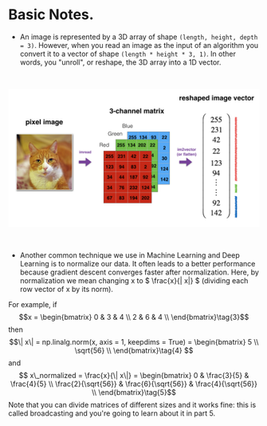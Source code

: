 # Basic Notes.

* An image is represented by a 3D array of shape ```(length, height, depth = 3)```. However, when you read an image as the input of an algorithm you convert it to a vector of shape ```(length * height * 3, 1)```. In other words, you "unroll", or reshape, the 3D array into a 1D vector.
<br>
<p align="center">
  <kbd>
  <img src="https://github.com/rjrockzz/deep-learning/blob/master/Coursera/dl.png">
  </kbd>  
</p><br>

* Another common technique we use in Machine Learning and Deep Learning is to normalize our data. It often leads to a better performance because gradient descent converges faster after normalization. Here, by normalization we mean changing x to $ \frac{x}{\| x\|} $ (dividing each row vector of x by its norm).

For example, if $$x = 
\begin{bmatrix}
    0 & 3 & 4 \\
    2 & 6 & 4 \\
\end{bmatrix}\tag{3}$$ then $$\| x\| = np.linalg.norm(x, axis = 1, keepdims = True) = \begin{bmatrix}
    5 \\
    \sqrt{56} \\
\end{bmatrix}\tag{4} $$and        $$ x\_normalized = \frac{x}{\| x\|} = \begin{bmatrix}
    0 & \frac{3}{5} & \frac{4}{5} \\
    \frac{2}{\sqrt{56}} & \frac{6}{\sqrt{56}} & \frac{4}{\sqrt{56}} \\
\end{bmatrix}\tag{5}$$ Note that you can divide matrices of different sizes and it works fine: this is called broadcasting and you're going to learn about it in part 5.
